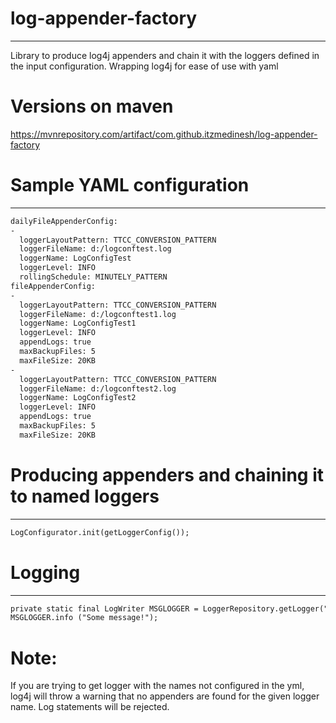# log-appender-factory
**************************
Library to produce log4j appenders and chain it with the loggers defined in the input configuration. Wrapping log4j for ease of use with yaml

# Versions on maven
https://mvnrepository.com/artifact/com.github.itzmedinesh/log-appender-factory

# Sample YAML configuration
***********************************
```html
dailyFileAppenderConfig:
-
  loggerLayoutPattern: TTCC_CONVERSION_PATTERN
  loggerFileName: d:/logconftest.log
  loggerName: LogConfigTest
  loggerLevel: INFO
  rollingSchedule: MINUTELY_PATTERN
fileAppenderConfig:   
-   
  loggerLayoutPattern: TTCC_CONVERSION_PATTERN    
  loggerFileName: d:/logconftest1.log   
  loggerName: LogConfigTest1   
  loggerLevel: INFO   
  appendLogs: true   
  maxBackupFiles: 5   
  maxFileSize: 20KB   
-    
  loggerLayoutPattern: TTCC_CONVERSION_PATTERN   
  loggerFileName: d:/logconftest2.log   
  loggerName: LogConfigTest2   
  loggerLevel: INFO   
  appendLogs: true   
  maxBackupFiles: 5   
  maxFileSize: 20KB   
```
# Producing appenders and chaining it to named loggers
*********************************************************************
```html
LogConfigurator.init(getLoggerConfig());
```
# Logging
************
```html
private static final LogWriter MSGLOGGER = LoggerRepository.getLogger("LogConfigTest1");
MSGLOGGER.info ("Some message!");
```
# Note: 
If you are trying to get logger with the names not configured in the yml, log4j will throw
a warning that no appenders are found for the given logger name. Log statements will be rejected.
